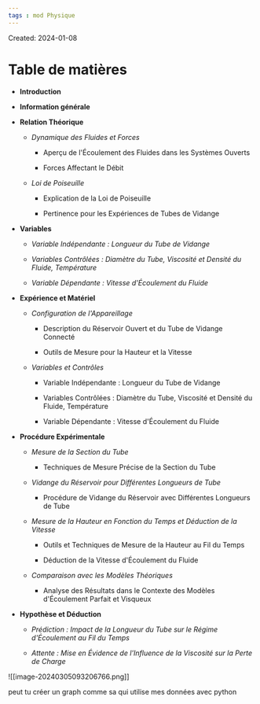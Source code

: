 ```yaml
---
tags : mod Physique
---
```

Created: 2024-01-08

# Table de matières

- **Introduction**
  
- **Information générale**
  
- **Relation Théorique**
  
  - *Dynamique des Fluides et Forces*
    
    - Aperçu de l'Écoulement des Fluides dans les Systèmes Ouverts
    
    - Forces Affectant le Débit
  
  - *Loi de Poiseuille*
    
    - Explication de la Loi de Poiseuille
    
    - Pertinence pour les Expériences de Tubes de Vidange

- **Variables**
  
  - *Variable Indépendante : Longueur du Tube de Vidange*
  
  - *Variables Contrôlées : Diamètre du Tube, Viscosité et Densité du Fluide, Température*
  
  - *Variable Dépendante : Vitesse d'Écoulement du Fluide*

- **Expérience et Matériel**
  
  - *Configuration de l'Appareillage*
    
    - Description du Réservoir Ouvert et du Tube de Vidange Connecté
    
    - Outils de Mesure pour la Hauteur et la Vitesse
  
  - *Variables et Contrôles*
    
    - Variable Indépendante : Longueur du Tube de Vidange
    
    - Variables Contrôlées : Diamètre du Tube, Viscosité et Densité du Fluide, Température
    
    - Variable Dépendante : Vitesse d'Écoulement du Fluide

- **Procédure Expérimentale**
  
  - *Mesure de la Section du Tube*
    
    - Techniques de Mesure Précise de la Section du Tube
  
  - *Vidange du Réservoir pour Différentes Longueurs de Tube*
    
    - Procédure de Vidange du Réservoir avec Différentes Longueurs de Tube
  
  - *Mesure de la Hauteur en Fonction du Temps et Déduction de la Vitesse*
    
    - Outils et Techniques de Mesure de la Hauteur au Fil du Temps
    
    - Déduction de la Vitesse d'Écoulement du Fluide
  
  - *Comparaison avec les Modèles Théoriques*
    
    - Analyse des Résultats dans le Contexte des Modèles d'Écoulement Parfait et Visqueux

- **Hypothèse et Déduction**
  
  - *Prédiction : Impact de la Longueur du Tube sur le Régime d'Écoulement au Fil du Temps*
  
  - *Attente : Mise en Évidence de l'Influence de la Viscosité sur la Perte de Charge*


![[image-20240305093206766.png]]




peut tu créer un graph comme sa qui utilise mes données avec python